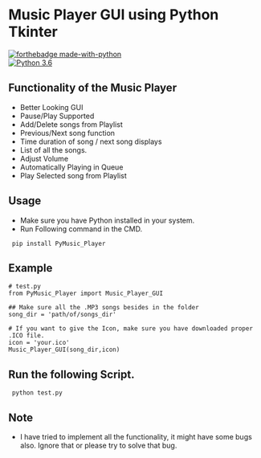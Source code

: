 # Music Player GUI using Python Tkinter

[![forthebadge made-with-python](http://ForTheBadge.com/images/badges/made-with-python.svg)](https://www.python.org/)                 
[![Python 3.6](https://img.shields.io/badge/python-3.6-blue.svg)](https://www.python.org/downloads/release/python-360/)   

## Functionality of the Music Player

- Better Looking GUI
- Pause/Play Supported
- Add/Delete songs from Playlist
- Previous/Next song function
- Time duration of song / next song displays
- List of all the songs.
- Adjust Volume
- Automatically Playing in Queue
- Play Selected song from Playlist

## Usage

- Make sure you have Python installed in your system.
- Run Following command in the CMD.
 ```
  pip install PyMusic_Player
  ```
## Example

 ```
# test.py
from PyMusic_Player import Music_Player_GUI

## Make sure all the .MP3 songs besides in the folder
song_dir = 'path/of/songs_dir'

# If you want to give the Icon, make sure you have downloaded proper .ICO file.
icon = 'your.ico'
Music_Player_GUI(song_dir,icon)
  ```

## Run the following Script.
 ```
  python test.py
 ```

## Note 
- I have tried to implement all the functionality, it might have some bugs also. Ignore that or please try to solve that bug.